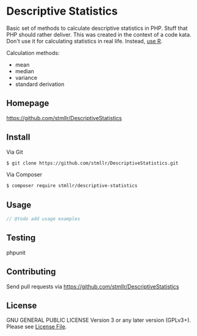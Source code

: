 # Descriptive Statistics

Basic set of methods to calculate descriptive statistics in PHP. Stuff that PHP should rather deliver.
This was created in the context of a code kata. Don't use it for calculating statistics in real life. Instead, [use R](http://www.r-project.org/).

Calculation methods:

* mean
* median
* variance
* standard derivation

## Homepage

https://github.com/stmllr/DescriptiveStatistics

## Install

Via Git

``` bash
$ git clone https://github.com/stmllr/DescriptiveStatistics.git
```

Via Composer

``` bash
$ composer require stmllr/descriptive-statistics
```

## Usage

``` php
// @todo add usage examples
```

## Testing

phpunit

## Contributing

Send pull requests via https://github.com/stmllr/DescriptiveStatistics

## License

GNU GENERAL PUBLIC LICENSE Version 3 or any later version (GPLv3+). Please see [License File](LICENSE).
